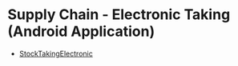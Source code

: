 <div class="ignore-in-full-text-search">

# Supply Chain - Electronic Taking (Android Application)
  - [StockTakingElectronic](/modules/supplychain-electronic-taking/StockTakingElectronic.md)

</div>
